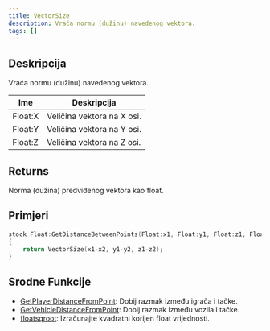 ```yaml
---
title: VectorSize
description: Vraća normu (dužinu) navedenog vektora.
tags: []
---
```


## Deskripcija

Vraća normu (dužinu) navedenog vektora.

| Ime     | Deskripcija                |
| ------- | -------------------------- |
| Float:X | Veličina vektora na X osi. |
| Float:Y | Veličina vektora na Y osi. |
| Float:Z | Veličina vektora na Z osi. |

## Returns

Norma (dužina) predviđenog vektora kao float.

## Primjeri

```c
stock Float:GetDistanceBetweenPoints(Float:x1, Float:y1, Float:z1, Float:x2, Float:y2, Float:z2)
{
    return VectorSize(x1-x2, y1-y2, z1-z2);
}
```

## Srodne Funkcije

- [GetPlayerDistanceFromPoint](GetPlayerDistanceFromPoint): Dobij razmak između igrača i tačke.
- [GetVehicleDistanceFromPoint](GetVehicleDistanceFromPoint): Dobij razmak između vozila i tačke.
- [floatsqroot](floatsqroot): Izračunajte kvadratni korijen float vrijednosti.
